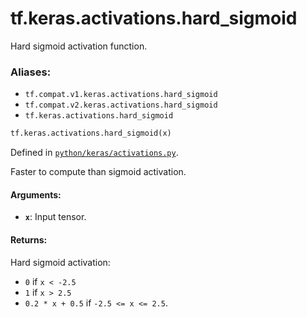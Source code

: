 <div itemscope itemtype="http://developers.google.com/ReferenceObject">
<meta itemprop="name" content="tf.keras.activations.hard_sigmoid" />
<meta itemprop="path" content="Stable" />
</div>

# tf.keras.activations.hard_sigmoid

Hard sigmoid activation function.

### Aliases:

* `tf.compat.v1.keras.activations.hard_sigmoid`
* `tf.compat.v2.keras.activations.hard_sigmoid`
* `tf.keras.activations.hard_sigmoid`

``` python
tf.keras.activations.hard_sigmoid(x)
```



Defined in [`python/keras/activations.py`](/code/stable/tensorflow/python/keras/activations.py).

<!-- Placeholder for "Used in" -->

Faster to compute than sigmoid activation.

#### Arguments:


* <b>`x`</b>: Input tensor.


#### Returns:

Hard sigmoid activation:
- `0` if `x < -2.5`
- `1` if `x > 2.5`
- `0.2 * x + 0.5` if `-2.5 <= x <= 2.5`.
